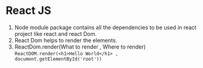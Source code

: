 <h1> React JS </h1>

1. Node module package contains all the dependencies to be used in react project like react and react Dom.
2. React Dom helps to render the elements. 
3. ReactDom.render(What to render , Where to render)
   `ReactDOM.render(<h1>Hello World</h1> , document.getElementById('root'))`
